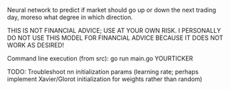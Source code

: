 Neural network to predict if market should go up or down the next trading day, moreso what degree in which direction.

THIS IS NOT FINANCIAL ADVICE; USE AT YOUR OWN RISK. I PERSONALLY DO NOT USE THIS MODEL FOR FINANCIAL ADVICE BECAUSE IT DOES NOT WORK AS DESIRED!

Command line execution (from src): go run main.go YOURTICKER

TODO: Troubleshoot nn initialization params (learning rate; perhaps implement Xavier/Glorot initialization for weights rather than random)